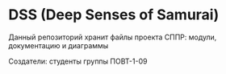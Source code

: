 DSS (Deep Senses of Samurai)
===

Данный репозиторий хранит файлы проекта СППР: модули, документацию и диаграммы

Создатели: студенты группы ПОВТ-1-09
